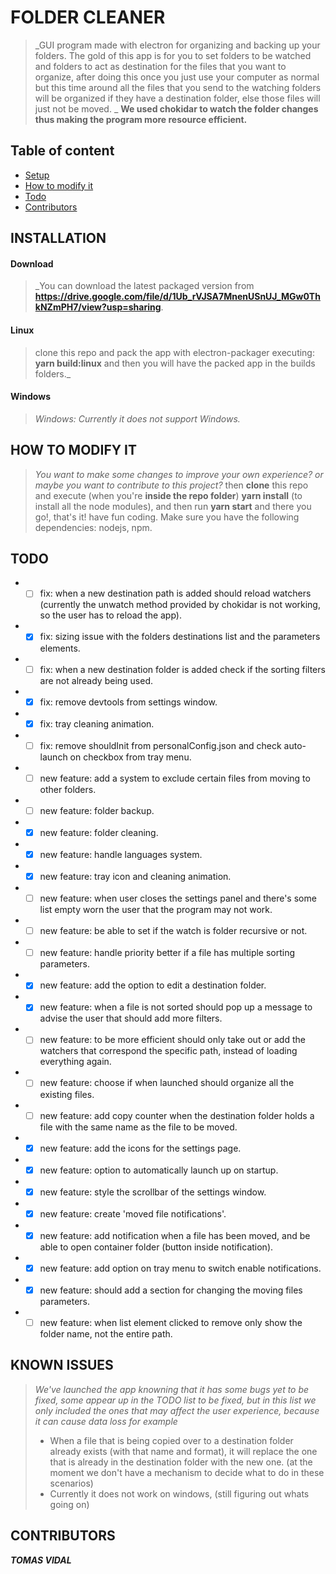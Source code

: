 # FOLDER CLEANER
> _GUI program made with electron for organizing and backing up your folders. The gold of this app is for you to set folders to be watched and folders to act as destination for the files that you want to organize, after doing this once you just use your computer as normal but this time around all the files that you send to the watching folders will be organized if they have a destination folder, else those files will just not be moved. _ 
__We used chokidar to watch the folder changes thus making the program more resource efficient.__

## Table of content
* [Setup](#INSTALLATION)
* [How to modify it](#HOW-TO-MODIFY-IT)
* [Todo](#TODO)
* [Contributors](#CONTRIBUTORS)

## INSTALLATION
#### Download
> _You can download the latest packaged version from **https://drive.google.com/file/d/1Ub_rVJSA7MnenUSnUJ_MGw0ThkNZmPH7/view?usp=sharing**. 
#### Linux
> clone this repo and pack the app with electron-packager executing: **yarn build:linux** and then you will have the packed app in the builds folders._
#### Windows
> _Windows: Currently it does not support Windows._

## HOW TO MODIFY IT
> _You want to make some changes to improve your own experience? or maybe you want to contribute to this project?_ then **clone** this repo and execute (when you're **inside the repo folder**) **yarn install** (to install all the node modules), and then run **yarn start** and there you go!, that's it! have fun coding.
> Make sure you have the following dependencies: nodejs, npm.

## TODO
* - [ ] fix: when a new destination path is added should reload watchers (currently the unwatch method provided by chokidar is not working, so the user has to reload the app).
* - [x] fix: sizing issue with the folders destinations list and the parameters elements.
* - [ ] fix: when a new destination folder is added check if the sorting filters are not already being used.
* - [x] fix: remove devtools from settings window.
* - [x] fix: tray cleaning animation.
* - [ ] fix: remove shouldInit from personalConfig.json and check auto-launch on checkbox from tray menu.
* - [ ] new feature: add a system to exclude certain files from moving to other folders.
* - [ ] new feature: folder backup.
* - [x] new feature: folder cleaning.
* - [x] new feature: handle languages system.
* - [x] new feature: tray icon and cleaning animation.
* - [ ] new feature: when user closes the settings panel and there's some list empty worn the user that the program may not work.
* - [ ] new feature: be able to set if the watch is folder recursive or not.
* - [ ] new feature: handle priority better if a file has multiple sorting parameters.
* - [x] new feature: add the option to edit a destination folder.
* - [x] new feature: when a file is not sorted should pop up a message to advise the user that should add more filters.
* - [ ] new feature: to be more efficient should only take out or add the watchers that correspond the specific path, instead of loading everything again.
* - [ ] new feature: choose if when launched should organize all the existing files.
* - [ ] new feature: add copy counter when the destination folder holds a file with the same name as the file to be moved.
* - [x] new feature: add the icons for the settings page.
* - [x] new feature: option to automatically launch up on startup.
* - [x] new feature: style the scrollbar of the settings window.
* - [x] new feature: create 'moved file notifications'.
* - [x] new feature: add notification when a file has been moved, and be able to open container folder (button inside notification).
* - [x] new feature: add option on tray menu to switch enable notifications.
* - [x] new feature: should add a section for changing the moving files parameters.
* - [ ] new feature: when list element clicked to remove only show the folder name, not the entire path.

## KNOWN ISSUES
> _We've launched the app knowning that it has some bugs yet to be fixed, some appear up in the TODO list to be fixed, but in this list we only included the ones that may affect the user experience, because it can cause data loss for example_
> * When a file that is being copied over to a destination folder already exists (with that name and format), it will replace the one that is already in the destination folder with the new one. (at the moment we don't have a mechanism to decide what to do in these scenarios)
> * Currently it does not work on windows, (still figuring out whats going on)

## CONTRIBUTORS
**_TOMAS VIDAL_**
